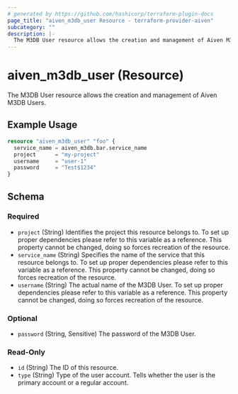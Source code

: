 ```yaml
---
# generated by https://github.com/hashicorp/terraform-plugin-docs
page_title: "aiven_m3db_user Resource - terraform-provider-aiven"
subcategory: ""
description: |-
  The M3DB User resource allows the creation and management of Aiven M3DB Users.
---
```


# aiven_m3db_user (Resource)

The M3DB User resource allows the creation and management of Aiven M3DB Users.

## Example Usage

```terraform
resource "aiven_m3db_user" "foo" {
  service_name = aiven_m3db.bar.service_name
  project      = "my-project"
  username     = "user-1"
  password     = "Test$1234"
}
```

<!-- schema generated by tfplugindocs -->
## Schema

### Required

- `project` (String) Identifies the project this resource belongs to. To set up proper dependencies please refer to this variable as a reference. This property cannot be changed, doing so forces recreation of the resource.
- `service_name` (String) Specifies the name of the service that this resource belongs to. To set up proper dependencies please refer to this variable as a reference. This property cannot be changed, doing so forces recreation of the resource.
- `username` (String) The actual name of the M3DB User. To set up proper dependencies please refer to this variable as a reference. This property cannot be changed, doing so forces recreation of the resource.

### Optional

- `password` (String, Sensitive) The password of the M3DB User.

### Read-Only

- `id` (String) The ID of this resource.
- `type` (String) Type of the user account. Tells whether the user is the primary account or a regular account.


